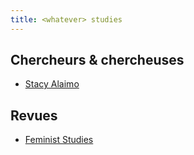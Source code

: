 ```yaml
---
title: <whatever> studies
---
```


## Chercheurs & chercheuses

- [Stacy Alaimo](https://www.google.fr/search?q=stacy+alaimo)

## Revues

- [Feminist Studies](http://www.feministstudies.org/home.html)